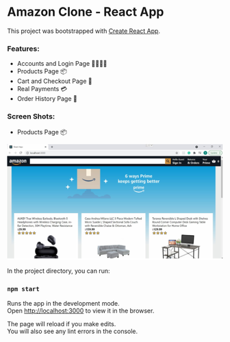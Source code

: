 # Amazon Clone - React App

This project was bootstrapped with [Create React App](https://github.com/facebook/create-react-app).

### Features:

* Accounts and Login Page 👨‍👨‍👧‍👦
* Products Page 📦
* Cart and Checkout Page  🛒
* Real Payments 💳
* Order History Page 📖

### Screen Shots:

* Products Page 📦

<img
src="output/product_page.jpg"
raw=true
alt="Subject Pronouns"
style="margin-right: 10px;"
/>

In the project directory, you can run:

### `npm start`

Runs the app in the development mode.\
Open [http://localhost:3000](http://localhost:3000) to view it in the browser.

The page will reload if you make edits.\
You will also see any lint errors in the console.
